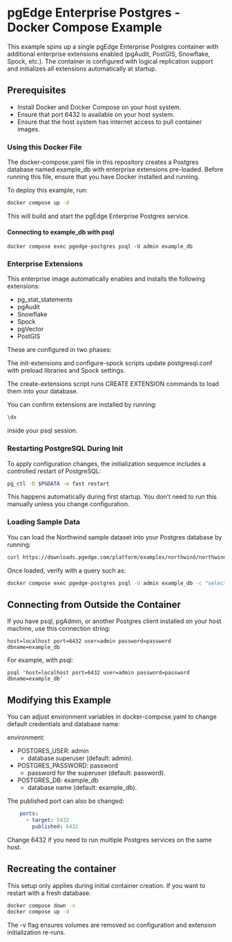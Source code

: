 # pgEdge Enterprise Postgres - Docker Compose Example

This example spins up a single pgEdge Enterprise Postgres container with additional enterprise extensions enabled (pgAudit, PostGIS, Snowflake, Spock, etc.). The container is configured with logical replication support and initializes all extensions automatically at startup.

## Prerequisites

- Install Docker and Docker Compose on your host system.
- Ensure that port 6432 is available on your host system.
- Ensure that the host system has internet access to pull container images.

### Using this Docker File

The docker-compose.yaml file in this repository creates a Postgres database named example_db with enterprise extensions pre-loaded. Before running this file, ensure that you have Docker installed and running.

To deploy this example, run:

```sh
docker compose up -d
```

This will build and start the pgEdge Enterprise Postgres service.

#### Connecting to example_db with psql

```shell
docker compose exec pgedge-postgres psql -U admin example_db
```

### Enterprise Extensions

This enterprise image automatically enables and installs the following extensions:

- pg_stat_statements
- pgAudit
- Snowflake
- Spock
- pgVector
- PostGIS

These are configured in two phases:

The init-extensions and configure-spock scripts update postgresql.conf with preload libraries and Spock settings.

The create-extensions script runs CREATE EXTENSION commands to load them into your database.

You can confirm extensions are installed by running:

```sh
\dx
```

inside your psql session.

### Restarting PostgreSQL During Init

To apply configuration changes, the initialization sequence includes a controlled restart of PostgreSQL:

```sh
pg_ctl -D $PGDATA -m fast restart
```

This happens automatically during first startup. You don’t need to run this manually unless you change configuration.

### Loading Sample Data

You can load the Northwind sample dataset into your Postgres database by running:

```sh
curl https://downloads.pgedge.com/platform/examples/northwind/northwind.sql | docker compose exec -T pgedge-postgres psql -U admin example_db
```

Once loaded, verify with a query such as:

```sh
docker compose exec pgedge-postgres psql -U admin example_db -c "select * from northwind.shippers;"
```

## Connecting from Outside the Container

If you have psql, pgAdmin, or another Postgres client installed on your host machine, use this connection string:

`host=localhost port=6432 user=admin password=password dbname=example_db`

For example, with psql:

`psql 'host=localhost port=6432 user=admin password=password dbname=example_db'`

## Modifying this Example

You can adjust environment variables in docker-compose.yaml to change default credentials and database name:

environment:

- POSTGRES_USER: admin
  - database superuser (default: admin).
- POSTGRES_PASSWORD: password
  - password for the superuser (default: password).
- POSTGRES_DB: example_db
  - database name (default: example_db).

The published port can also be changed:

```yaml
    ports:
      - target: 5432
        published: 6432
```

Change 6432 if you need to run multiple Postgres services on the same host.

## Recreating the container

This setup only applies during initial container creation. If you want to restart with a fresh database:

```sh
docker compose down -v
docker compose up -d
```

The -v flag ensures volumes are removed so configuration and extension initialization re-runs.
